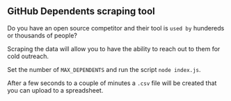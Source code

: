 ## GitHub Dependents scraping tool

Do you have an open source competitor and their tool is `used by` hundereds or thousands of people? 

Scraping the data will allow you to have the ability to reach out to them for cold outreach. 

Set the number of `MAX_DEPENDENTS` and run the script `node index.js`. 

After a few seconds to a couple of minutes a `.csv` file will be created that you can upload to a spreadsheet. 
